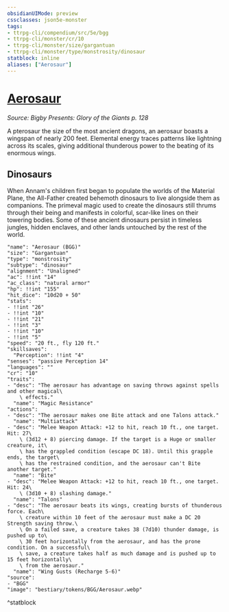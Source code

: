 ```yaml
---
obsidianUIMode: preview
cssclasses: json5e-monster
tags:
- ttrpg-cli/compendium/src/5e/bgg
- ttrpg-cli/monster/cr/10
- ttrpg-cli/monster/size/gargantuan
- ttrpg-cli/monster/type/monstrosity/dinosaur
statblock: inline
aliases: ["Aerosaur"]
---
```

# [Aerosaur](3-Compendium\CLI\bestiary\monstrosity/aerosaur-bgg.md)
*Source: Bigby Presents: Glory of the Giants p. 128*  

A pterosaur the size of the most ancient dragons, an aerosaur boasts a wingspan of nearly 200 feet. Elemental energy traces patterns like lightning across its scales, giving additional thunderous power to the beating of its enormous wings.

## Dinosaurs

When Annam's children first began to populate the worlds of the Material Plane, the All-Father created behemoth dinosaurs to live alongside them as companions. The primeval magic used to create the dinosaurs still thrums through their being and manifests in colorful, scar-like lines on their towering bodies. Some of these ancient dinosaurs persist in timeless jungles, hidden enclaves, and other lands untouched by the rest of the world.

```statblock
"name": "Aerosaur (BGG)"
"size": "Gargantuan"
"type": "monstrosity"
"subtype": "dinosaur"
"alignment": "Unaligned"
"ac": !!int "14"
"ac_class": "natural armor"
"hp": !!int "155"
"hit_dice": "10d20 + 50"
"stats":
- !!int "26"
- !!int "10"
- !!int "21"
- !!int "3"
- !!int "10"
- !!int "5"
"speed": "20 ft., fly 120 ft."
"skillsaves":
  "Perception": !!int "4"
"senses": "passive Perception 14"
"languages": ""
"cr": "10"
"traits":
- "desc": "The aerosaur has advantage on saving throws against spells and other magical\
    \ effects."
  "name": "Magic Resistance"
"actions":
- "desc": "The aerosaur makes one Bite attack and one Talons attack."
  "name": "Multiattack"
- "desc": "Melee Weapon Attack: +12 to hit, reach 10 ft., one target. Hit: 27\
    \ (3d12 + 8) piercing damage. If the target is a Huge or smaller creature, it\
    \ has the grappled condition (escape DC 18). Until this grapple ends, the target\
    \ has the restrained condition, and the aerosaur can't Bite another target."
  "name": "Bite"
- "desc": "Melee Weapon Attack: +12 to hit, reach 10 ft., one target. Hit: 24\
    \ (3d10 + 8) slashing damage."
  "name": "Talons"
- "desc": "The aerosaur beats its wings, creating bursts of thunderous force. Each\
    \ creature within 10 feet of the aerosaur must make a DC 20 Strength saving throw.\
    \ On a failed save, a creature takes 38 (7d10) thunder damage, is pushed up to\
    \ 30 feet horizontally from the aerosaur, and has the prone condition. On a successful\
    \ save, a creature takes half as much damage and is pushed up to 15 feet horizontally\
    \ from the aerosaur."
  "name": "Wing Gusts (Recharge 5-6)"
"source":
- "BGG"
"image": "bestiary/tokens/BGG/Aerosaur.webp"
```
^statblock